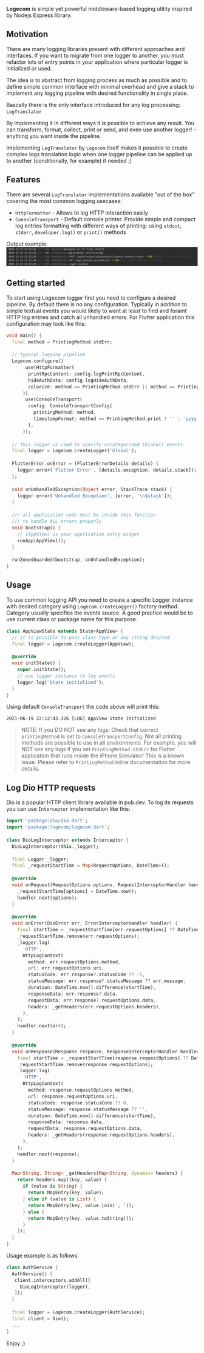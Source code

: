 __Logecom__ is simple yet powerful middleware-based logging utility inspired by Nodejs Express library.

## Motivation

There are many logging libraries present with different approaches and interfaces. If you want to migrate from one logger to another, you must refactor lots of entry points in your application where
particular logger is initialized or used.

The idea is to abstract from logging process as much as possible and to define simple common interface with minimal overhead and give a stack to implement any logging pipeline with desired functionality in single place.

Bascally there is the only interface introduced for any log processing: `LogTranslator`

By implementing it in different ways it is possible to achieve any result. You can transform, format, collect, print or send, and even use another logger! - anything you want inside the pipeline.

Implementing `LogTranslator` by `Logecom` itself makes it possible to create complex logs translation logic when one logger pipeline can be applied up to another (conditionally, for example) if needed ;)


## Features

There are several `LogTranslator` implementations available "out of the box" covering the most common logging usecases:
- `HttpFormatter` - Allows to log HTTP interaction easily
- `ConsoleTransport` - Default console printer. Provide simple and compact log entries formatting with different ways of printing: using `stdout`, `stderr`, `developer.log()` or `print()` methods

Output example:
![screenshot](screenshot.png)

## Getting started

To start using Logecom logger first you need to configure a desired pipeline. By default there is no any configuration.  Typically in addition to simple textual events you would likely to want at least to find and foramt HTTP log entries and catch all unhandled errors. For Flutter application this configuration may look like this:

```dart
void main() {
  final method = PrintingMethod.stdErr;

  // typical logging pipeline
  Logecom.configure()
      .use(HttpFormatter(
        printRpcContent: config.logPrintRpcContent,
        hideAuthData: config.logHideAuthData,
        colorize: method == PrintingMethod.stdErr || method == PrintingMethod.stdOut,
      ))
      .use(ConsoleTransport(
        config: ConsoleTransportConfig(
          printingMethod: method,
          timestampFormat: method == PrintingMethod.print ? '' : 'yyyy-mm-dd HH:MM:ss.S',
        ),
      ));

  // this logger us used to specify uncategorized (Global) events
  final logger = Logecom.createLogger('Global');

  FlutterError.onError = (FlutterErrorDetails details) {
    logger.error('Flutter Error', [details.exception, details.stack]);
  };

  void onUnhandledException(Object error, StackTrace stack) {
    logger.error('Unhandled Exception', [error, '\n$stack']);
  }

  /// all application code must be inside this function
  /// to handle ALL errors properly
  void bootstrap() {
    // [AppView] is your application entry widget
    runApp(AppView());
  }

  runZonedGuarded(bootstrap, onUnhandledException);  
}
```

## Usage

To use common logging API you need to create a specific Logger instance with desired category using `Logecom.createLogger()` factory method. Category usually specifies the events source. A good practice would be to use current class or package name for this purpose.

```dart
class AppViewState extends State<AppView> {
  // it is possible to pass class type or any string desired
  final logger = Logecom.createLogger(AppView);

  @override
  void initState() {
    super.initState();
    // use logger instance to log events
    logger.log('State initialized');
  }
}
```

Using default `ConsoleTransport` the code above will print this:
```
2021-06-19 22:12:43.326 [LOG] AppView State initialized
```

> NOTE: If you DO NOT see any logs:
> Check that correct `printingMethod` is set to `ConsoleTransportConfig`. Not all printing methods are possible to use in all environments. For example, you will NOT see any logs if you set `PrintingMethod.stdErr` for Flutter application that runs inside the iPhone Simulator! This is a known issue. Please refer to `PrintingMethod` inline documentation for more details.

## Log Dio HTTP requests 

Dio is a popular HTTP client library available in pub.dev. To log its requests you can use `Interceptor` implementation like this:

```dart
import 'package:dio/dio.dart';
import 'package:logecom/logecom.dart';

class DioLogInterceptor extends Interceptor {
  DioLogInterceptor(this._logger);

  final Logger _logger;
  final _requestStartTime = Map<RequestOptions, DateTime>();

  @override
  void onRequest(RequestOptions options, RequestInterceptorHandler handler) {
    _requestStartTime[options] = DateTime.now();
    handler.next(options);
  }

  @override
  void onError(DioError err, ErrorInterceptorHandler handler) {
    final startTime = _requestStartTime[err.requestOptions] ?? DateTime.now();
    _requestStartTime.remove(err.requestOptions);
    _logger.log(
      'HTTP',
      HttpLogContext(
        method: err.requestOptions.method,
        url: err.requestOptions.uri,
        statusCode: err.response?.statusCode ?? -1,
        statusMessage: err.response?.statusMessage ?? err.message,
        duration: DateTime.now().difference(startTime),
        responseData: err.response?.data,
        requestData: err.response?.requestOptions.data,
        headers: _getHeaders(err.requestOptions.headers),
      ),
    );
    handler.next(err);
  }

  @override
  void onResponse(Response response, ResponseInterceptorHandler handler) {
    final startTime = _requestStartTime[response.requestOptions] ?? DateTime.now();
    _requestStartTime.remove(response.requestOptions);
    _logger.log(
      'HTTP',
      HttpLogContext(
        method: response.requestOptions.method,
        url: response.requestOptions.uri,
        statusCode: response.statusCode ?? 0,
        statusMessage: response.statusMessage ?? '',
        duration: DateTime.now().difference(startTime),
        responseData: response.data,
        requestData: response.requestOptions.data,
        headers: _getHeaders(response.requestOptions.headers),
      ),
    );
    handler.next(response);
  }

  Map<String, String> _getHeaders(Map<String, dynamic> headers) {
    return headers.map((key, value) {
      if (value is String) {
        return MapEntry(key, value);
      } else if (value is List) {
        return MapEntry(key, value.join('; '));
      } else {
        return MapEntry(key, value.toString());
      }
    });
  }
}
```

Usage example is as follows:
```dart
class AuthService {
  AuthService() {
   client.interceptors.addAll([
     DioLogInterceptor(logger),
   ]);
  }

  final logger = Logecom.createLogger(AuthService);
  final client = Dio();
  ...
}
```

Enjoy ;)
